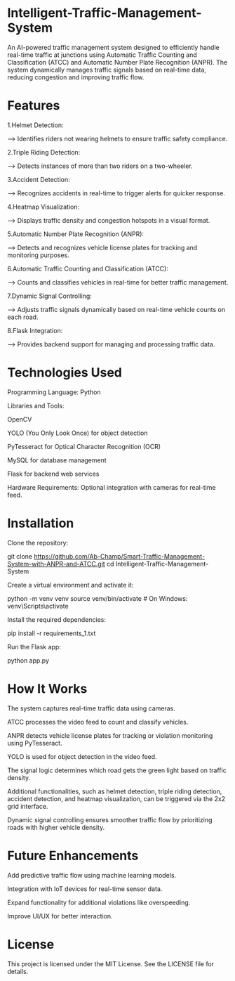 # Intelligent-Traffic-Management-System

An AI-powered traffic management system designed to efficiently handle real-time traffic at junctions using Automatic Traffic Counting and Classification (ATCC) and Automatic Number Plate Recognition (ANPR). The system dynamically manages traffic signals based on real-time data, reducing congestion and improving traffic flow.

# Features

1.Helmet Detection:

--> Identifies riders not wearing helmets to ensure traffic safety compliance.

2.Triple Riding Detection:

--> Detects instances of more than two riders on a two-wheeler.

3.Accident Detection:

--> Recognizes accidents in real-time to trigger alerts for quicker response.

4.Heatmap Visualization:

--> Displays traffic density and congestion hotspots in a visual format.

5.Automatic Number Plate Recognition (ANPR):

--> Detects and recognizes vehicle license plates for tracking and monitoring purposes.

6.Automatic Traffic Counting and Classification (ATCC):

--> Counts and classifies vehicles in real-time for better traffic management.

7.Dynamic Signal Controlling:

--> Adjusts traffic signals dynamically based on real-time vehicle counts on each road.

8.Flask Integration:

--> Provides backend support for managing and processing traffic data.

# Technologies Used

Programming Language: Python

Libraries and Tools:

OpenCV

YOLO (You Only Look Once) for object detection

PyTesseract for Optical Character Recognition (OCR)

MySQL for database management

Flask for backend web services

Hardware Requirements: Optional integration with cameras for real-time feed.

# Installation

Clone the repository:

git clone https://github.com/Ab-Champ/Smart-Traffic-Management-System-with-ANPR-and-ATCC.git
cd Intelligent-Traffic-Management-System

Create a virtual environment and activate it:

python -m venv venv
source venv/bin/activate   # On Windows: venv\Scripts\activate

Install the required dependencies:

pip install -r requirements_1.txt

Run the Flask app:

python app.py

# How It Works

The system captures real-time traffic data using cameras.

ATCC processes the video feed to count and classify vehicles.

ANPR detects vehicle license plates for tracking or violation monitoring using PyTesseract.

YOLO is used for object detection in the video feed.

The signal logic determines which road gets the green light based on traffic density.

Additional functionalities, such as helmet detection, triple riding detection, accident detection, and heatmap visualization, can be triggered via the 2x2 grid interface.

Dynamic signal controlling ensures smoother traffic flow by prioritizing roads with higher vehicle density.

# Future Enhancements

Add predictive traffic flow using machine learning models.

Integration with IoT devices for real-time sensor data.

Expand functionality for additional violations like overspeeding.

Improve UI/UX for better interaction.

# License

This project is licensed under the MIT License. See the LICENSE file for details.
